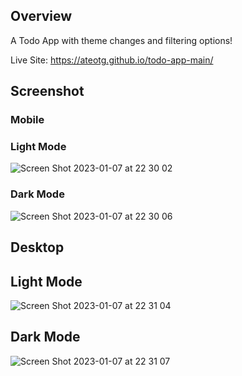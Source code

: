 ## Overview

A Todo App with theme changes and filtering options!

Live Site: https://ateotg.github.io/todo-app-main/

## Screenshot

### Mobile

### Light Mode

![Screen Shot 2023-01-07 at 22 30 02](https://user-images.githubusercontent.com/25332391/211180871-5cb970fc-1f20-46b1-bcef-dcbf69786a63.png)

### Dark Mode

![Screen Shot 2023-01-07 at 22 30 06](https://user-images.githubusercontent.com/25332391/211180895-fd806a0a-eda4-4fac-b419-6296e652d321.png)

## Desktop

## Light Mode

![Screen Shot 2023-01-07 at 22 31 04](https://user-images.githubusercontent.com/25332391/211180912-f564fc6d-9eb4-4940-830a-e57acf8ff877.png)

## Dark Mode

![Screen Shot 2023-01-07 at 22 31 07](https://user-images.githubusercontent.com/25332391/211180916-8729702a-f099-4e19-924e-f523d9eacef8.png)
